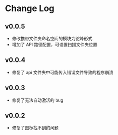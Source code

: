# Change Log

## v0.0.5

- 修改携带文件夹命名空间的模块为驼峰形式
- 增加了 API 路径配置，可设置扫描文件夹位置

## v0.0.4

- 修复了 api 文件夹中可能传入错误文件导致的程序崩溃

## v0.0.3

- 修复了无法自动激活的 bug

## v0.0.2

- 修复了图标找不到的问题
